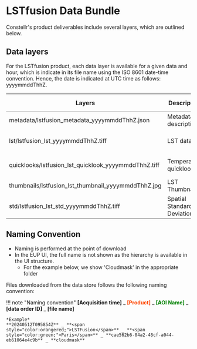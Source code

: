 # **LSTfusion Data Bundle**
Constellr's product deliverables include several layers, which are outlined below.

## Data layers

For the LSTfusion product, each data layer is available for a given data and hour, which is indicate in its file name using the ISO 8601 date-time convention. Hence, the date is indicated at UTC time as follows: yyyymmddThhZ.

| Layers | Description | File Format |
|--------|-------------|-------------|
| metadata/lstfusion_metadata_yyyymmddThhZ.json | Metadata description | json |
| lst/lstfusion_lst_yyyymmddThhZ.tiff | LST data | Cloud optimized geotiff |
| quicklooks/lstfusion_lst_quicklook_yyyymmddThhZ.tiff | Temperature quicklook | Cloud optimized geotiff |
| thumbnails/lstfusion_lst_thumbnail_yyyymmddThhZ.jpg | LST Thumbnail | jpg |
| std/lstfusion_lst_std_yyyymmddThhZ.tiff | Spatial Standard Deviation | Cloud optimized geotiff |


## Naming Convention

- Naming is performed at the point of download  
- In the EUP UI, the full name is not shown as the hierarchy is available in the UI structure.
    - For the example below, we show 'Cloudmask' in the appropriate folder

Files downloaded from the data store follows the following naming convention:

!!! note "Naming convention"
    **[Acquisition time]** _ **<span style="color:orangered;">[Product]</span>** _ **<span style="color:green;">[AOI Name]</span>** _ **[data order ID]** _ **[file name]**

    *Example*  
    **20240512T095854Z** _ **<span style="color:orangered;">LSTFusion</span>** _ **<span style="color:green;">Paris</span>** _ **cae562b6-04a2-48cf-a044-eb61064e4c9b** _ **cloudmask**


<!-- 
| Product Deliverables               |                       |
|---                                    |----:                  |
| Images files               | TIR and VNIR for your area of interest - cloud optimized geotiff format              |
| Quicklooks for thermal and optical data                       | geotiff format         |
| Metadata file                             | json and xml format, STAC & INSPIRE compliant             |
| Cloud Mask               | geotiff format : pixel values: 0=clear pixel, 1=contamined pixel (both cloud and shadow pixels)      |
| Quality data layer                     |  geotiff format              |
| Thumbnails for thermal and optical data                  |  .jpg format              |

<h2>Metadata conventions</h2>

The metadata file provided with the constellr products contains various pieces of information. Find an explanatory table per product below:

[Metadata description for **LSTfusion**]()  
[Metadata description for **LSTprecision**](https://constellr.github.io/product-lst/LST-precision-metadata/)  
[Metadata description for **LSTzoom**]()

---
Data delivery of all data points through constellr's end-user platform via [**UI download**](https://constellr.github.io/product-lst/UI-documentation/) or [**API**](https://constellr.github.io/product-lst/API-documentation/).

In case you are curious to leverage any of our data layers for your analysis, please refer to the table summarizing the [**technical specifications**](https://constellr.github.io/product-lst/Technical-specification/) for each of our products. -->



<!-- 
| Metadata field             | Definition                                                                                                 |
|----------------------------|-------------------------------------------------------------------------------------------------------------|
| area_of_interest_id        | Internal aoi id                                                                                             |
| area_of_interest_name      | Internal aoi name                                                                                           |
| organization_id            | Internal organization id                                                                                    |
| bbox                       | bbox coordinates of the Area of Interest                                                                    |
| l1_item_href               | Landsat l1 data source                                                                                      |
| l2_item_href               | Landsat l2 data source                                                                                      |
| scene_datetime             | Image acquisition datetime                                                                                  |
| processing_datetime        | Start of constellr processing image datetime                                                                |
| cloud_ratio_aoi            | Percentage of cloud cover over the aoi                                                                      |
| na_ratio_aoi               | Percentage of nan values over the aoi                                                                       |
| min_lst                    | Minimum LST value (in Kelvin)                                                                               |
| max_lst                    | Maximum LST value (in Kelvin)                                                                               |
| median_lst                 | Median LST value (in Kelvin)                                                                                |
| sun_elevation              | Sun's elevation angle for a given geographical bounding box and time                                        |
| proj:epsg                  | Reference projection in epsg                                                                                |
| proj:shape                 | The shape of the spatial object in terms of the width and height, or the dimensions of the ara covered      |
| proj:transform             | The transformation matrix that is used to transform coordinates between different spatial reference systems |
| sat_source                 | Public data source used for satellite sensors                                                               |
| atm_source                 | Public data source used for atmospheric data                                                                |
| requested_area_of_interest | Coordinates of the AOI requested (Polygon)                                                                  |
| geometry                   | Coordinates of the Polygon returned                                                                         |
 -->
